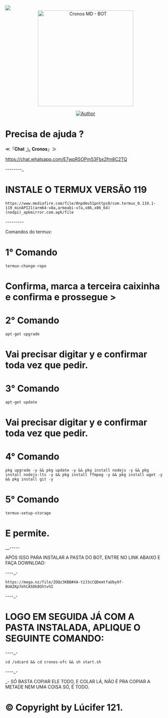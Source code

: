 <img src="https://readme-typing-svg.herokuapp.com/?font=mono&size=30&duration=4000&color=FF0000&center=falso&vCenter=falso&lines=Cronos-𝐁𝐎𝐓+𝐕1.0;MAIS+USADO+DO+BR+✰✰✰;100%+CONFIÁVEL+✰✰✰;✰121-THERI0N-DOMINA✰">

<div align="center">
<img src="https://telegra.ph/file/88833525fcc49f9fd4b1c.jpg" alt="Cronos MD - BOT" width="300" />

</div>
<p align="center">
  <a href="https://github.com/ocarlosplug7/cronos-ofc.git"><img title="Author" src="https://img.shields.io/badge/Author-Carlos-red.svg?style=for-the-badge&logo=github" /></a>
  <h4 align="center">

# Precisa de ajuda ? 

≪「𝐂𝐡𝐚𝐭 ﷼ 𝐂𝐫𝐨𝐧𝐨𝐬」≫

https://chat.whatsapp.com/E7wpRSOPm53Fbx2fm8C2TQ

_-_-_-_-_-_-_-_-_

# INSTALE O TERMUX VERSÃO 119
```
https://www.mediafire.com/file/0npdmv51pnttps0/com.termux_0.119.1-119_minAPI21(arm64-v8a,armeabi-v7a,x86,x86_64)(nodpi)_apkmirror.com.apk/file
```
_-_-_-_-_-_-_-_-_-_

Comandos  do termux:

# 1° Comando
```
termux-change-repo 
```
# Confirma, marca a terceira caixinha e confirma e prossegue > 

# 2° Comando
```
apt-get upgrade
```
# Vai precisar digitar y e confirmar toda vez que pedir.

# 3° Comando
```
apt-get update
```
# Vai precisar digitar y e confirmar toda vez que pedir.

# 4° Comando 
```
pkg upgrade -y && pkg update -y && pkg install nodejs -y && pkg install nodejs-lts -y && pkg install ffmpeg -y && pkg install wget -y && pkg install git -y
```
# 5° Comando 
```
termux-setup-storage
```
# E permite.

__-_-_-_-_-

APÓS ISSO PARA INSTALAR A PASTA DO BOT, ENTRE NO LINK ABAIXO E FAÇA DOWNLOAD:

___-_-_-_-_-
```
https://mega.nz/file/ZOQz3KBB#XA-t2J3cCQDemtfaUby9f-BUAZKp7ehCA5Dk8GhtvhI
```
___-_-_-_-_-

# LOGO EM SEGUIDA JÁ COM A PASTA INSTALADA, APLIQUE O SEGUINTE COMANDO:

___-_-_-_-_-
```
cd /sdcard && cd cronos-ofc && sh start.sh
```
___-_-_-_-_-

_- SÓ BASTA COPIAR ELE TODO, E COLAR LÁ, NÃO É PRA COPIAR A METADE NEM UMA COISA SÓ, É TODO.

# © Copyright by Lúcifer 121.
